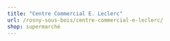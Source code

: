 ```yaml
---
title: "Centre Commercial E. Leclerc"
url: /rosny-sous-bois/centre-commercial-e-leclerc/
shop: supermarché
---
```

